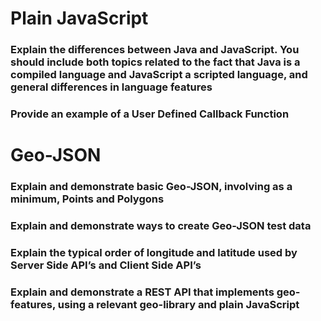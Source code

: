 # Plain JavaScript
### Explain the differences between Java and JavaScript. You should include both topics related to the fact that Java is a compiled language and JavaScript a scripted language, and general differences in language features

### Provide an example of a User Defined Callback Function

# Geo-JSON 
### Explain and demonstrate basic Geo-JSON, involving as a minimum, Points and Polygons

### Explain and demonstrate ways to create Geo-JSON test data

### Explain the typical order of longitude and latitude used by Server Side API’s and Client Side API’s

### Explain and demonstrate a REST API that implements geo-features, using a relevant geo-library and plain JavaScript
